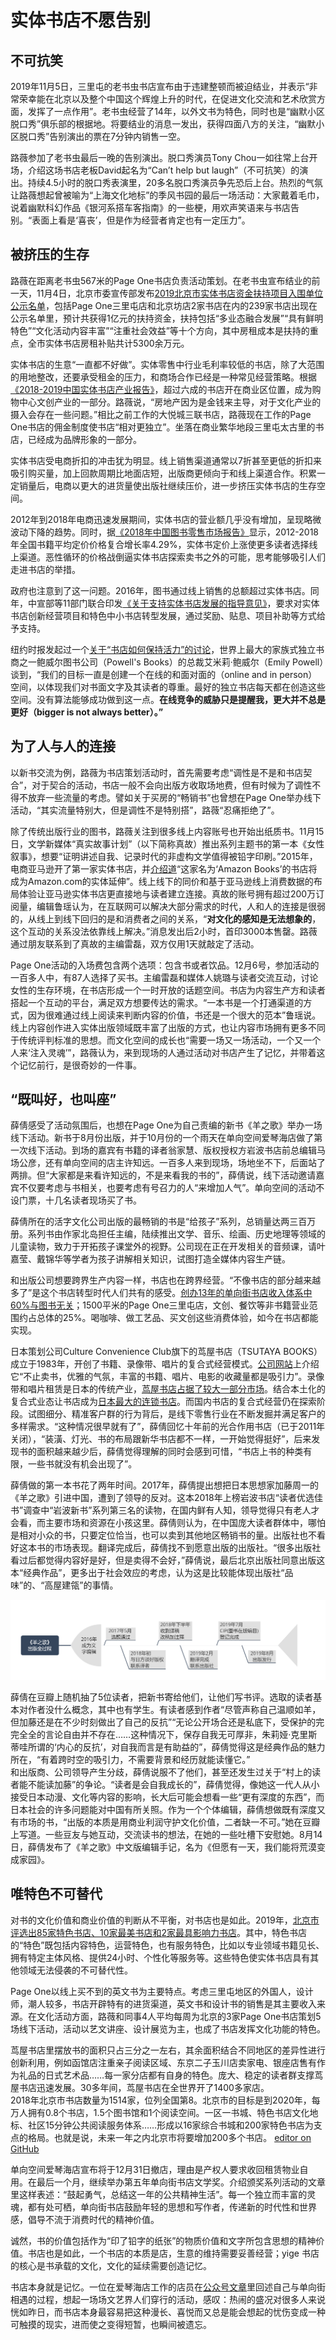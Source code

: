 # 实体书店不愿告别          
## 不可抗笑

2019年11月5日，三里屯的老书虫书店宣布由于违建整顿而被迫结业，并表示“非常荣幸能在北京以及整个中国这个辉煌上升的时代，在促进文化交流和艺术欣赏方面，发挥了一点作用”。老书虫经营了14年，以外文书为特色，同时也是“幽默小区脱口秀”俱乐部的根据地。将要结业的消息一发出，获得四面八方的关注，“幽默小区脱口秀”告别演出的票在7分钟内销售一空。          

路薇参加了老书虫最后一晚的告别演出。脱口秀演员Tony Chou一如往常上台开场，介绍这场书店老板David起名为“Can’t help but laugh”（不可抗笑）的演出。持续4.5小时的脱口秀表演里，20多名脱口秀演员争先恐后上台。热烈的气氛让路薇想起曾被喻为“上海文化地标”的季风书园的最后一场活动：大家戴着毛巾，说着幽默科幻作品《银河系搭车客指南》的一些梗，用欢声笑语来与书店告别。“表面上看是‘喜丧’，但是作为经营者肯定也有一定压力”。            

## 被挤压的生存 

路薇在距离老书虫567米的Page One书店负责活动策划。在老书虫宣布结业的前一天，11月4日，北京市委宣传部发布[2019北京市实体书店资金扶持项目入围单位公示名单](http://www.bjdyj.gov.cn/noticeList1_showNoticeDetail.action?id=30987570DD13626963C0BA2E14D44138)，包括Page One三里屯店和北京坊店2家书店在内的239家书店出现在公示名单里，预计共获得1亿元的扶持资金，扶持包括“多业态融合发展”“具有鲜明特色”“文化活动内容丰富”“注重社会效益”等十个方向，其中房租成本是扶持的重点，全市实体书店房租补贴共计5300余万元。           

实体书店的生意“一直都不好做”。实体零售中行业毛利率较低的书店，除了大范围的用地整改，还要承受租金的压力，和商场合作已经是一种常见经营策略。根据[《2018-2019中国实体书店产业报告》](http://www.199it.com/archives/896288.html)，超过六成的书店开在商业区位置，成为购物中心文创产业的一部分。路薇说，“房地产因为是金钱来主导，对于文化产业的摄入会存在一些问题。”相比之前工作的大悦城三联书店，路薇现在工作的Page One书店的佣金制度使书店“相对更独立”。坐落在商业繁华地段三里屯太古里的书店，已经成为品牌形象的一部分。          

实体书店受电商折扣的冲击犹为明显。线上销售渠道通常以7折甚至更低的折扣来吸引购买量，加上回款周期比地面店短，出版商更倾向于和线上渠道合作。积累一定销量后，电商以更大的进货量使出版社继续压价，进一步挤压实体书店的生存空间。            

<div class="flourish-embed" data-src="visualisation/1112830"></div><script src="https://public.flourish.studio/resources/embed.js"></script>               

2012年到2018年电商迅速发展期间，实体书店的营业额几乎没有增加，呈现略微波动下降的趋势。同时，据[《2018年中国图书零售市场报告》](http://www.chyxx.com/industry/201910/791121.html)显示，2012-2018年全国书籍平均定价价格复合增长率4.29%，实体书定价上涨使更多读者选择线上渠道。恶性循环的价格战倒逼实体书店探索卖书之外的可能，思考能够吸引人们走进书店的举措。          

政府也注意到了这一问题。2016年，图书通过线上销售的总额超过实体书店。同年，中宣部等11部门联合印发[《关于支持实体书店发展的指导意见》](http://www.cnfaxie.org/chuban/zhengcefagui/875.jhtml)，要求对实体书店创新经营项目和特色中小书店转型发展，通过奖励、贴息、项目补助等方式给予支持。            

纽约时报发起过一个[关于“书店如何保持活力”的讨论](https://www.nytimes.com/roomfordebate/2014/03/26/how-can-bookstores-stay-alive)，世界上最大的家族式独立书商之一鲍威尔图书公司（Powell's Books）的总裁艾米莉·鲍威尔（Emily Powell）谈到，“我们的目标一直是创建一个在线的和面对面的（online and in person）空间，以体现我们对书面文字及其读者的尊重。最好的独立书店每天都在创造这些空间。没有算法能够成功做到这一点。**在线竞争的威胁只是提醒我，更大并不总是更好（bigger is not always better）。”**          

## 为了人与人的连接              

以新书交流为例，路薇为书店策划活动时，首先需要考虑“调性是不是和书店契合”，对于契合的活动，书店一般不会向出版方收取场地费，但有时候为了调性不得不放弃一些流量的考虑。譬如关于买房的“畅销书”也曾想在Page One举办线下活动，“其实流量特别大，但是调性不是特别搭”，路薇“忍痛拒绝了”。         

除了传统出版行业的图书，路薇关注到很多线上内容账号也开始出纸质书。11月15日，文学新媒体“真实故事计划”（以下简称真故）推出系列主题书的第一本《女性叙事》，想要“证明讲述自我、记录时代的非虚构文学值得被铅字印刷。”2015年，电商亚马逊开了第一家实体书店，并[介绍道](https://www.geekwire.com/2015/its-official-amazon-is-opening-its-first-ever-bookstore-in-seattle/)“这家名为‘Amazon Books’的书店将成为Amazon.com的实体延伸”。线上线下的同价和基于亚马逊线上消费数据的布局体验让亚马逊实体书店更直接地与读者建立连接。真故的账号拥有超过200万订阅量，编辑鲁瑶认为，在互联网可以解决大部分需求的时代，人和人的连接是很弱的，从线上到线下回归的是和消费者之间的关系，“**对文化的感知是无法想象的**，这个互动的关系没法依靠线上解决。”消息发出后2小时，首印3000本售罄。路薇通过朋友联系到了真故的主编雷磊，双方仅用1天就敲定了活动。               

Page One活动的入场费包含两个选项：包含书或者饮品。12月6号，参加活动的一百多人中，有87人选择了买书。主编雷磊和媒体人姚璐与读者交流互动，讨论女性的生存环境，在书店形成一个一时开放的话题空间。书店为内容生产方和读者搭起一个互动的平台，满足双方想要传达的需求。“一本书是一个打通渠道的方式，因为很难通过线上阅读来判断内容的价值，书还是一个很大的范本”鲁瑶说。线上内容创作进入实体出版领域既丰富了出版的方式，也让内容市场拥有更多不同于传统评判标准的思想。而文化空间的成长也“需要一场又一场活动，一个又一个人来‘注入灵魂’”，路薇认为，来到现场的人通过活动对书店产生了记忆，并带着这个记忆前行，是很奇妙的一件事。          

## “既叫好，也叫座”              

薛倩感受了活动氛围后，也想在Page One为自己责编的新书《羊之歌》举办一场线下活动。新书于8月份出版，并于10月份的一个雨天在单向空间爱琴海店做了第一次线下活动。到场的嘉宾有书籍的译者翁家慧、版权授权方岩波书店前总编辑马场公彦，还有单向空间的店主许知远。一百多人来到现场，场地坐不下，后面站了两排。但“大家都是来看许知远的，不是来看我的书的”，薛倩说，线下活动邀请嘉宾不仅要考虑与书相关，也要考虑有号召力的人“来增加人气”。单向空间的活动不设门票，十几名读者现场买了书。              

薛倩所在的活字文化公司出版的最畅销的书是“给孩子”系列，总销量达两三百万册。系列书由作家北岛担任主编，陆续推出文学、音乐、绘画、历史地理等领域的儿童读物，致力于开拓孩子课堂外的视野。公司现在正在开发相关的音频课，请叶嘉莹、戴锦华等学者为孩子讲解相关知识，试图打造全媒体内容生产链。            

和出版公司想要跨界生产内容一样，书店也在跨界经营。“不像书店的部分越来越多了”是这个书店转型时代人们共有的感受。[创办13年的单向街书店收入体系中60%与图书无关](https://www.huxiu.com/article/290453.html)；1500平米的Page One三里屯店，文创、餐饮等非书籍营业范围约占总体的25%。喝咖啡、做工艺品、买文创这些消费体验，如今在书店都能实现。         

<div class="flourish-embed" data-src="story/150902"></div><script src="https://public.flourish.studio/resources/embed.js"></script>          

日本策划公司Culture Convenience Club旗下的茑屋书店（TSUTAYA BOOKS）成立于1983年，开创了书籍、录像带、唱片的复合式经营模式。[公司网站](https://www.ccc.co.jp/en/showcase/sc_004392.html?cat=life)上介绍它“不止卖书，优雅的气氛，丰富的书籍、唱片、电影的收藏量都是吸引力”。录像带和唱片租赁是日本的传统产业，[茑屋书店占据了较大一部分市场](http://blog.japantimes.co.jp/yen-for-living/rental-video-stores-ponder-their-reason-for-existing/)。结合本土化的复合式业态让书店成为[日本最大的连锁书店](https://news.panasonic.com/global/stories/2018/62991.html)。而国内书店的复合式经营仍在探索阶段。试图细分、精准客户群的行为背后，是线下零售行业在不断发掘并满足客户的多样需求。“这种情况很早就有了”，薛倩回忆十年前的光合作用书店（已于2011年关闭），“装潢、灯光、书的布局跟新华书店都不一样，一开始觉得挺好”，后来发现书的面积越来越少后，薛倩觉得理解的同时会感到可惜，“书店上书的种类有限，一些书就没有机会出现了”。             

薛倩做的第一本书花了两年时间。2017年，薛倩提出想把日本思想家加藤周一的《羊之歌》引进中国，遭到了领导的反对。这本2018年上榜岩波书店“读者优选佳书”调查中“岩波新书”系列第三名的读物，在国内鲜有人知，领导觉得只有老人才会看，而主要市场和资源在小孩这里。薛倩则认为，在中国庞大读者群体中，哪怕是相对小众的书，只要定位恰当，也可以卖到其他地区畅销书的量。出版社也不看好这本书的市场表现。翻译完成后，薛倩找不到愿意出版的出版社。“很多出版社看过后都觉得内容好是好，但是卖得不会好，”薛倩说，最后北京出版社同意出版这本“经典作品”，更多出于社会效应的考虑，认为这是比较能体现出版社“品味”的、“高屋建瓴”的事情。         

![《羊之歌出版全过程》](publish.png)            

薛倩在豆瓣上随机抽了5位读者，把新书寄给他们，让他们写书评。选取的读者基本对作者没什么概念，其中也有学生。有读者感到作者“尽管声称自己温顺如羊，但加藤还是在不少时刻做出了自己的反抗”“无论公开场合还是私底下，受保护的完完全全的言论自由并不存在……这种情况下，保存自我无可厚非，朱莉娅·克里斯蒂哇所谓的‘内心的反抗’，对自我而言是有助益的”，薛倩觉得这是经典作品的魅力所在，“有着跨时空的吸引力，不需要背景和经历就能读懂它。”           
和出版商、公司领导产生分歧，薛倩说服不了他们，甚至还发生过关于“村上的读者能不能读加藤”的争论。“读者是会自我成长的”，薛倩觉得，像她这一代人从小接受日本动漫、文化等内容的影响，长大后可能会想看一些“更有深度的东西”，而日本社会的许多问题能对中国有所关照。作为一个个体编辑，薛倩想做既有深度又有市场的书，“出版的本质是用商业利润守护文化价值，二者缺一不可。”她在豆瓣上写道。一些豆友与她互动，交流读书的想法，在她的一些吐槽下安慰她。8月14日，薛倩发布了《羊之歌》中文版编辑手记，名为《但愿有一天，我们能将荒漠变成家园》。             

## 唯特色不可替代             

对书的文化价值和商业价值的判断从不平衡，对书店也是如此。2019年，[北京市评选出85家特色书店、10家最美书店和2家最具影响力书店](http://bj.people.com.cn/GB/n2/2019/1123/c82846-33569454.html)。其中，特色书店的“特色”既包括内容特色，运营特色，也有服务特色，比如以专业领域书籍见长、拥有特定主体风格、提供24小时、个性化等服务等。这些特色使实体书店具有其他领域无法侵袭的不可替代性。

<div class="flourish-embed" data-src="visualisation/1115352"></div><script src="https://public.flourish.studio/resources/embed.js"></script>               

Page One以线上买不到的英文书为主要特点。考虑三里屯地区的外国人，设计师，潮人较多，书店开辟特有的进货渠道，英文书和设计书的销售是其主要收入来源。在文化活动方面，路薇和同事4人平均每周为北京的3家Page One书店策划5场线下活动，活动以艺文讲座、设计展览为主，也成了书店发挥文化功能的特色。              

茑屋书店里摆放书的面积只占三分之一左右，其余面积结合不同地区的差异性进行创新利用，例如函馆店注重亲子阅读区域、东京二子玉川店卖家电、银座店售有作为礼品的日式艺术品……每一家分店都有自身的特色。庞大、稳定的读者群支撑茑屋书店迅速发展。30多年间，茑屋书店在全世界开了1400多家店。           
2018年北京市书店数量为1514家，位列全国第8。北京市的目标是到2020年，每万人拥有0.8个书店，1.5个图书馆和1个阅读空间。一区一书城、特色书店文化地标、社区15分钟公共阅读服务体系……形成以16家综合书城和200家特色书店为支点的格局。也就是说，未来一年之内北京市将要增加200多个书店。
 [editor on GitHub](https://github.com/PeiyiGuan03/-/edit/master/README.md)             
 <div class="flourish-embed" data-src="visualisation/1121437"></div><script src="https://public.flourish.studio/resources/embed.js"></script>               
 
单向空间爱琴海店宣布将于12月31日撤店，理由是产权人要求收回租赁物业自用。在最后一个月，继续举办第五年单向街书店文学奖。介绍颁奖系列活动的文章里这样表述：“鼓起勇气，总结这一年的公共精神生活”。每一个独立而丰富的灵魂，都有处可栖，单向街书店鼓励年轻的思想和写作者，传递新的时代性和世界感，倡导不流于消费时代的精神价值。               

诚然，书的价值包括作为“印了铅字的纸张”的物质价值和文字所包含思想的精神价值。书店也是如此，一个书店的本质是店，生意的维持需要妥善经营；yige 书店的核心是书承载的文化，文化的延续需要创造记忆。           

书店本身就是记忆。一位在爱琴海店工作的店员在[公众号文章](https://mp.weixin.qq.com/s/m7UdIeCvkNXDNXq7RF4uHg)里回述自己与单向街相遇的过程，想起一场场文艺界人们穿行的活动，感叹：热闹的盛况对很多人来说恍如昨日，而书店本身最容易把这种漫长、喜悦而又总是能会想起的忧伤变成一种可触摸的现实，进而使之变得短暂，也瞬间被遗忘。
